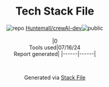 <!--
&lt;--- Readme.md Snippet without images Start ---&gt;
## Tech Stack
Huntemall/crewAI-dev is built on the following main stack:



Full tech stack [here](/techstack.md)

&lt;--- Readme.md Snippet without images End ---&gt;

&lt;--- Readme.md Snippet with images Start ---&gt;
## Tech Stack
Huntemall/crewAI-dev is built on the following main stack:



Full tech stack [here](/techstack.md)

&lt;--- Readme.md Snippet with images End ---&gt;
-->
<div align="center">

# Tech Stack File
![](https://img.stackshare.io/repo.svg "repo") [Huntemall/crewAI-dev](https://github.com/Huntemall/crewAI-dev)![](https://img.stackshare.io/public_badge.svg "public")
<br/><br/>
|0<br/>Tools used|07/16/24 <br/>Report generated|
|------|------|
</div>

<br/>
<div align='center'>

Generated via [Stack File](https://github.com/marketplace/stack-file)
